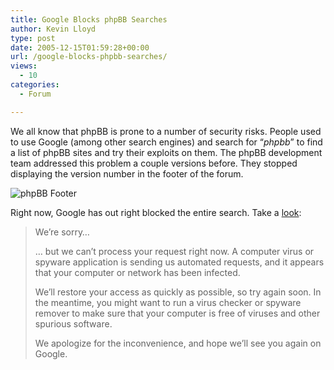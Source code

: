 ```yaml
---
title: Google Blocks phpBB Searches
author: Kevin Lloyd
type: post
date: 2005-12-15T01:59:28+00:00
url: /google-blocks-phpbb-searches/
views:
  - 10
categories:
  - Forum

---
```

We all know that phpBB is prone to a number of security risks. People used to use Google (among other search engines) and search for &#8220;_phpbb_&#8221; to find a list of phpBB sites and try their exploits on them. The phpBB development team addressed this problem a couple versions before. They stopped displaying the version number in the footer of the forum.
  
![phpBB Footer][1]

Right now, Google has out right blocked the entire search. Take a [look][2]:

> We&#8217;re sorry&#8230;
> 
> &#8230; but we can&#8217;t process your request right now. A computer virus or spyware application is sending us automated requests, and it appears that your computer or network has been infected.
> 
> We&#8217;ll restore your access as quickly as possible, so try again soon. In the meantime, you might want to run a virus checker or spyware remover to make sure that your computer is free of viruses and other spurious software.
> 
> We apologize for the inconvenience, and hope we&#8217;ll see you again on Google.

 [1]: https://webdevelopment2.com/wp-images/phpbb-footer.gif
 [2]: http://www.google.com/search?q=phpbb